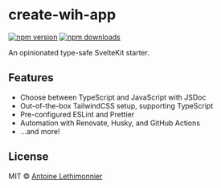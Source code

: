 # create-wih-app

[![npm version](https://badgen.net/npm/v/create-wih-app)](https://npm.im/create-wih-app) [![npm downloads](https://badgen.net/npm/dm/create-wih-app)](https://npm.im/create-wih-app)

An opinionated type-safe SvelteKit starter.

## Features

- Choose between TypeScript and JavaScript with JSDoc
- Out-of-the-box TailwindCSS setup, supporting TypeScript
- Pre-configured ESLint and Prettier
- Automation with Renovate, Husky, and GitHub Actions
- ...and more!

## License

MIT &copy; [Antoine Lethimonnier](https://github.com/WarningImHack3r)

